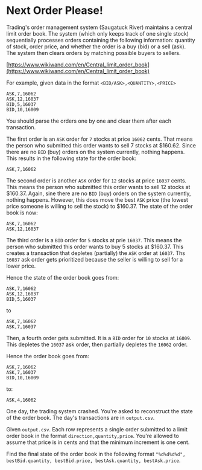 # Next Order Please!

Trading's order management system (Saugatuck River) maintains a central limit order book. The system (which only keeps track of one single stock) sequentially processes orders containing the following information: quantity of stock, order price, and whether the order is a buy (bid) or a sell (ask). The system then clears orders by matching possible buyers to sellers.

[https://www.wikiwand.com/en/Central_limit_order_book](https://www.wikiwand.com/en/Central_limit_order_book)

For example, given data in the format `<BID/ASK>,<QUANTITY>,<PRICE>`

```
ASK,7,16062
ASK,12,16037
BID,5,16037
BID,10,16009
```

You should parse the orders one by one and clear them after each transaction.

The first order is an `ASK` order for `7` stocks at price `16062` cents. That means the person who submitted this order wants to sell 7 stocks at \$160.62. Since there are no `BID` (buy) orders on the system currently, nothing happens. This results in the following state for the order book:

```
ASK,7,16062
```

The second order is another `ASK` order for `12` stocks at price `16037` cents. This means the person who submitted this order wants to sell 12 stocks at \$160.37. Again, sine there are no `BID` (buy) orders on the system currently, nothing happens. However, this does move the best `ASK` price (the lowest price someone is willing to sell the stock) to \$160.37. The state of the order book is now:

```
ASK,7,16062
ASK,12,16037
```

The third order is a `BID` order for `5` stocks at prie `16037`. This means the person who submitted this order wants to buy 5 stocks at \$160.37. This creates a transaction that depletes (partially) the `ASK` order at `16037`. Ths `16037` ask order gets prioritized because the seller is willing to sell for a lower price.

Hence the state of the order book goes from:

```
ASK,7,16062
ASK,12,16037
BID,5,16037
```

to

```
ASK,7,16062
ASK,7,16037
```

Then, a fourth order gets submitted. It is a `BID` order for `10` stocks at `16009`. This depletes the `16037` ask order, then partially depletes the `16062` order.

Hence the order book goes from:

```
ASK,7,16062
ASK,7,16037
BID,10,16009
```

to:

```
ASK,4,16062
```

One day, the trading system crashed. You're asked to reconstruct the state of the order book. The day's transactions are in `output.csv`.

Given `output.csv`. Each row represents a single order submitted to a limit order book in the format `direction,quantity,price`. You're allowed to assume that price is in cents and that the minimum increment is one cent.

Find the final state of the order book in the following format `"%d%d%d%d", bestBid.quantity, bestBid.price, bestAsk.quantity, bestAsk.price`.
